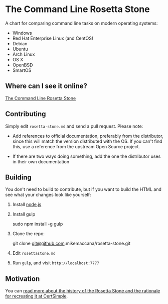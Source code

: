 # The Command Line Rosetta Stone

A chart for comparing command line tasks on modern operating systems:

- Windows
- Red Hat Enterprise Linux (and CentOS)
- Debian
- Ubuntu
- Arch Linux
- OS X
- OpenBSD
- SmartOS

## Where can I see it online?

[The Command Line Rosetta Stone](https://certsimple.com/rosetta-stone)

## Contributing

Simply edit `rosetta-stone.md` and send a pull request. Please note:

 - Add references to official documentation, preferably from the distributor, since this will match the version distributed with the OS. If you can't find this, use a reference from the upstream Open Source project.

 - If there are two ways doing something, add the one the distributor uses in their own documentation

## Building

You don't need to build to contribute, but if you want to build the HTML and see what your changes look like yourself:

1. Install [node.js](https://nodejs.org/)

2. Install gulp

	sudo npm install -g gulp

3. Clone the repo:

	git clone git@github.com:mikemaccana/rosetta-stone.git

3. Edit `rosettastone.md`

4. Run `gulp`, and visit `http://localhost:7777`

## Motivation

You can [read more about the history of the Rosetta Stone and the rationale for recreating it at CertSimple](https://certsimple.com/blog/recreating-unix-rosetta-stone).
